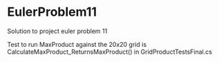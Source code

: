 # EulerProblem11
Solution to project euler problem 11

Test to run MaxProduct against the 20x20 grid is  CalculateMaxProduct_ReturnsMaxProduct() in GridProductTestsFinal.cs
